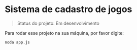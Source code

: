 # Sistema de cadastro de jogos

> Status do projeto: Em desenvolvimento

Para rodar esse projeto na sua máquina, por favor digite:

```
noda app.js
```
